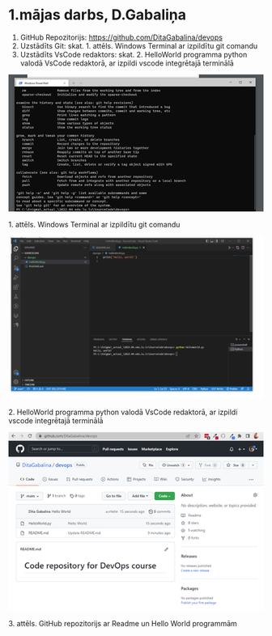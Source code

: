 # 1.mājas darbs, D.Gabaliņa

1. GitHub Repozitorijs: https://github.com/DitaGabalina/devops
2. Uzstādīts Git: skat. 1. attēls. Windows Terminal ar izpildītu git comandu
3. Uzstādīts VsCode redaktors: skat. 2. HelloWorld programma python valodā VsCode redaktorā, ar izpildi vscode integrētajā terminālā

![Sistēmas sākuma darbvirsma.](./img/Attēls1.png)
<figcaption>1. attēls. Windows Terminal ar izpildītu git comandu</figcaption>


![Sistēmas sākuma darbvirsma.](./img/Attēls2.png)
<figcaption>2. HelloWorld programma python valodā VsCode redaktorā, ar izpildi vscode integrētajā terminālā</figcaption>


![Sistēmas sākuma darbvirsma.](./img/Attēls3.png)
<figcaption>3. attēls. GitHub repozitorijs ar Readme un Hello World programmām</figcaption>
